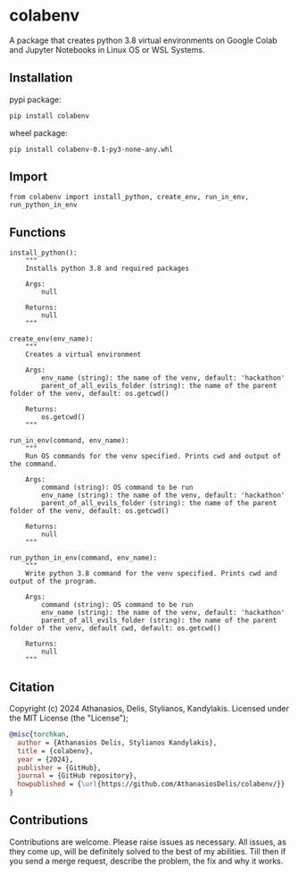# colabenv

A package that creates python 3.8 virtual environments on Google  Colab and Jupyter Notebooks in Linux OS or WSL Systems.

## Installation

pypi package:

```bash
pip install colabenv
```

wheel package:

```
pip install colabenv-0.1-py3-none-any.whl
```

## Import

```
from colabenv import install_python, create_env, run_in_env, run_python_in_env
```

## Functions

```
install_python(): 
    """
    Installs python 3.8 and required packages
		
    Args:
    	null
		
    Returns:
        null
    """
```

```
create_env(env_name):
    """
    Creates a virtual environment 
	 
    Args:
        env_name (string): the name of the venv, default: 'hackathon'
        parent_of_all_evils_folder (string): the name of the parent folder of the venv, default: os.getcwd()
	 
    Returns:
        os.getcwd()
    """
```

```
run_in_env(command, env_name):
    """
    Run OS commands for the venv specified. Prints cwd and output of the command.
	 
    Args:
        command (string): OS command to be run
        env_name (string): the name of the venv, default: 'hackathon'
        parent_of_all_evils_folder (string): the name of the parent folder of the venv, default: os.getcwd()
	 
    Returns:
        null
    """
```

```
run_python_in_env(command, env_name):
    """
    Write python 3.8 command for the venv specified. Prints cwd and output of the program.
	 
    Args:
        command (string): OS command to be run
        env_name (string): the name of the venv, default: 'hackathon'
        parent_of_all_evils_folder (string): the name of the parent folder of the venv, default cwd, default: os.getcwd()
	 
    Returns:
        null
    """
```
		
## Citation

Copyright (c) 2024 Athanasios, Delis, Stylianos, Kandylakis. Licensed under the MIT License (the "License");

```bibtex
@misc{torchkan,
  author = {Athanasios Delis, Stylianos Kandylakis},
  title = {colabenv},
  year = {2024},
  publisher = {GitHub},
  journal = {GitHub repository},
  howpublished = {\url{https://github.com/AthanasiosDelis/colabenv/}}
}
```

## Contributions

Contributions are welcome. Please raise issues as necessary. All issues, as they come up, will be definitely solved to the best of my abilities. Till then if you send a merge request, describe the problem, the fix and why it works.